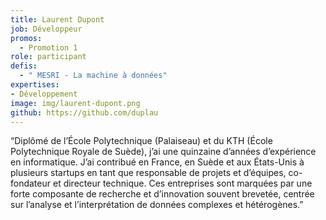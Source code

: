 ```yaml
---
title: Laurent Dupont
job: Développeur
promos:
  - Promotion 1
role: participant
defis:
  - " MESRI - La machine à données"
expertises:
- Développement
image: img/laurent-dupont.png
github: https://github.com/duplau
---
```


“Diplômé de l’École Polytechnique (Palaiseau) et du KTH (École Polytechnique Royale de Suède), j’ai une quinzaine d’années d’expérience en informatique. J’ai contribué en France, en Suède et aux États-Unis à plusieurs startups en tant que responsable de projets et d’équipes, co-fondateur et directeur technique. Ces entreprises sont marquées par une forte composante de recherche et d’innovation souvent brevetée, centrée sur l’analyse et l’interprétation de données complexes et hétérogènes.”

